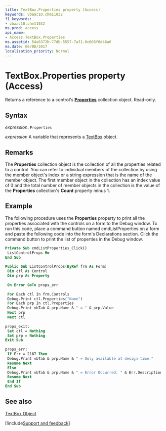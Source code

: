 ```yaml
---
title: TextBox.Properties property (Access)
keywords: vbaac10.chm11032
f1_keywords:
- vbaac10.chm11032
ms.prod: access
api_name:
- Access.TextBox.Properties
ms.assetid: 54a6372b-77db-5557-7af1-0c608f6d46a6
ms.date: 06/08/2017
localization_priority: Normal
---
```



# TextBox.Properties property (Access)

Returns a reference to a control's **[Properties](Access.Properties.md)** collection object. Read-only.


## Syntax

_expression_. `Properties`

_expression_ A variable that represents a [TextBox](Access.TextBox.md) object.


## Remarks

The  **Properties** collection object is the collection of all the properties related to a control. You can refer to individual members of the collection by using the member object's index or a string expression that is the name of the member object. The first member object in the collection has an index value of 0 and the total number of member objects in the collection is the value of the **Properties** collection's **Count** property minus 1.


## Example

The following procedure uses the  **Properties** property to print all the properties associated with the controls on a form to the Debug window. To run this code, place a command button named cmdListProperties on a form and paste the following code into the form's Declarations section. Click the command button to print the list of properties in the Debug window.


```vb
Private Sub cmdListProperties_Click() 
 ListControlProps Me 
End Sub 
 
Public Sub ListControlProps(ByRef frm As Form) 
 Dim ctl As Control 
 Dim prp As Property 
 
 On Error GoTo props_err 
 
 For Each ctl In frm.Controls 
 Debug.Print ctl.Properties("Name") 
 For Each prp In ctl.Properties 
 Debug.Print vbTab & prp.Name & " = " & prp.Value 
 Next prp 
 Next ctl 
 
props_exit: 
 Set ctl = Nothing 
 Set prp = Nothing 
Exit Sub 
 
props_err: 
 If Err = 2187 Then 
 Debug.Print vbTab & prp.Name & " = Only available at design time." 
 Resume Next 
 Else 
 Debug.Print vbTab & prp.Name & " = Error Occurred: " & Err.Description 
 Resume Next 
 End If 
End Sub
```


## See also


[TextBox Object](Access.TextBox.md)

[!include[Support and feedback](~/includes/feedback-boilerplate.md)]